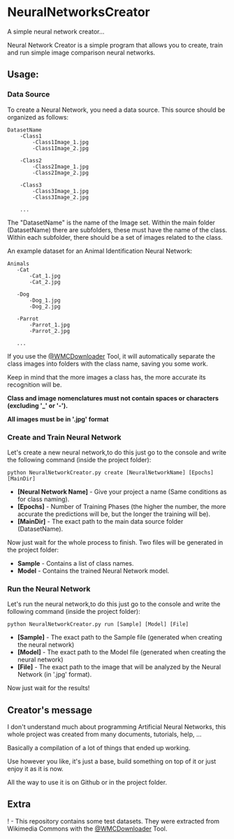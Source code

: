 # NeuralNetworksCreator
 A simple neural network creator...
 
 Neural Network Creator is a simple program that allows you to create, train and run simple image comparison neural networks.
 
 ## Usage:
 
 ### Data Source
 To create a Neural Network, you need a data source. This source should be organized as follows:
 ```
 DatasetName
     -Class1
         -Class1Image_1.jpg
         -Class1Image_2.jpg
 
     -Class2
         -Class2Image_1.jpg
         -Class2Image_2.jpg
         
     -Class3
         -Class3Image_1.jpg
         -Class3Image_2.jpg
     
     ...
 ```
 
 The "DatasetName" is the name of the Image set. Within the main folder (DatasetName) there are subfolders, these must have the name of the class. Within each subfolder, there should be a set of images related to the class.
 
 An example dataset for an Animal Identification Neural Network:

  ```
 Animals
     -Cat
         -Cat_1.jpg
         -Cat_2.jpg
 
     -Dog
         -Dog_1.jpg
         -Dog_2.jpg
         
     -Parrot
         -Parrot_1.jpg
         -Parrot_2.jpg
     
     ...
 ```
 
 If you use the [@WMCDownloader](https://github.com/Brun0MF/WMCDownloader) Tool, it will automatically separate the class images into folders with the class name, saving you some work.
 
 Keep in mind that the more images a class has, the more accurate its recognition will be.
 
 
 **Class and image nomenclatures must not contain spaces or characters (excluding '_' or '-').**
 
 **All images must be in '.jpg' format**
 
 
  ### Create and Train Neural Network
 Let's create a new neural network,to do this just go to the console and write the following command (inside the project folder):
```
python NeuralNetworkCreator.py create [NeuralNetworkName] [Epochs] [MainDir]
```


 + **[Neural Network Name]** - Give your project a name (Same conditions as for class naming).
 + **[Epochs]** - Number of Training Phases (the higher the number, the more accurate the predictions will be, but the longer the training will be).
 + **[MainDir]** - The exact path to the main data source folder (DatasetName).

 
Now just wait for the whole process to finish.
Two files will be generated in the project folder:

 + **Sample** - Contains a list of class names.
 + **Model** - Contains the trained Neural Network model.
 
 
 ### Run the Neural Network
Let's run the neural network,to do this just go to the console and write the following command (inside the project folder):
```
python NeuralNetworkCreator.py run [Sample] [Model] [File]
```
 + **[Sample]** - The exact path to the Sample file (generated when creating the neural network)
 + **[Model]** - The exact path to the Model file (generated when creating the neural network)
 + **[File]** - The exact path to the image that will be analyzed by the Neural Network (in '.jpg' format).

 Now just wait for the results!
 
 
 ## Creator's message
 
   I don't understand much about programming Artificial Neural Networks, this whole project was created from many documents, tutorials, help, ...
   
   Basically a compilation of a lot of things that ended up working.
   
   Use however you like, it's just a base, build something on top of it or just enjoy it as it is now.
   
   All the way to use it is on Github or in the project folder.
   
    
 ## Extra
 
 ! - This repository contains some test datasets. They were extracted from Wikimedia Commons with the [@WMCDownloader](https://github.com/Brun0MF/WMCDownloader) Tool.
